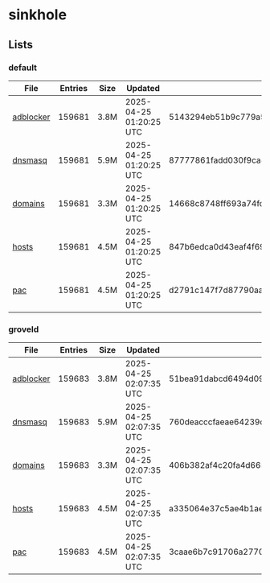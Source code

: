 # sinkhole

## Lists

### default

|File|Entries|Size|Updated|Hash|
|-|-|-|-|-|
|[adblocker](https://raw.githubusercontent.com/groveld/sinkhole/lists/default/adblocker.txt)|159681|3.8M|2025-04-25 01:20:25 UTC|5143294eb51b9c779a5b3da00966ce72672c273a2622e0ab96ca1849cf5f26dd|
|[dnsmasq](https://raw.githubusercontent.com/groveld/sinkhole/lists/default/dnsmasq.txt)|159681|5.9M|2025-04-25 01:20:25 UTC|87777861fadd030f9ca8248b4fd24c7b3ded702849228b6030bbd91288f06155|
|[domains](https://raw.githubusercontent.com/groveld/sinkhole/lists/default/domains.txt)|159681|3.3M|2025-04-25 01:20:25 UTC|14668c8748ff693a74fc885b36af74747399846ed272e323fbf571e150fd246c|
|[hosts](https://raw.githubusercontent.com/groveld/sinkhole/lists/default/hosts.txt)|159681|4.5M|2025-04-25 01:20:25 UTC|847b6edca0d43eaf4f69131e1a7559ac2a6400e57e85e0b516cdd6ad8ca422f4|
|[pac](https://raw.githubusercontent.com/groveld/sinkhole/lists/default/pac.txt)|159681|4.5M|2025-04-25 01:20:25 UTC|d2791c147f7d87790aaa6cc4823fb89f055dd4e61f8f6008235476d1d2239e50|

### groveld

|File|Entries|Size|Updated|Hash|
|-|-|-|-|-|
|[adblocker](https://raw.githubusercontent.com/groveld/sinkhole/lists/groveld/adblocker.txt)|159683|3.8M|2025-04-25 02:07:35 UTC|51bea91dabcd6494d092c81b019178c83bfa62834b1989afb200d4b69d55bd8b|
|[dnsmasq](https://raw.githubusercontent.com/groveld/sinkhole/lists/groveld/dnsmasq.txt)|159683|5.9M|2025-04-25 02:07:35 UTC|760deacccfaeae64239da380616cf3c0ff30d57ab4e68a511a5133fd5244ad4e|
|[domains](https://raw.githubusercontent.com/groveld/sinkhole/lists/groveld/domains.txt)|159683|3.3M|2025-04-25 02:07:35 UTC|406b382af4c20fa4d6650a3b55e4a921f63b68775516236bda08b0ff480ce604|
|[hosts](https://raw.githubusercontent.com/groveld/sinkhole/lists/groveld/hosts.txt)|159683|4.5M|2025-04-25 02:07:35 UTC|a335064e37c5ae4b1aed449db3775bbd17fea8834b1e00775d572b48f93a0400|
|[pac](https://raw.githubusercontent.com/groveld/sinkhole/lists/groveld/pac.txt)|159683|4.5M|2025-04-25 02:07:35 UTC|3caae6b7c91706a277083837650103ab8e7d861da6afb62e48e6179a9b2c2719|
